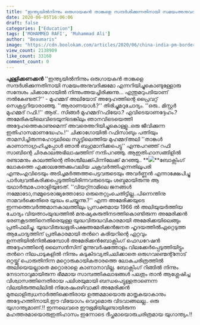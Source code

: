 ```yaml
---
title: "ഇന്ത്യയില്‍നിന്നും ഒരുഗായകന്‍ താങ്കളെ സന്ദര്‍ശിക്കുന്നതിനായി സമയംഅനുവദിക്കുമോ ?"
date: 2020-06-05T16:06:06
draft: false
categories: ["Education"]
tags: ['MOHAMMED RAFI', 'Muhammad Ali']
author: "Beaumaris"
image: "https://cdn.boolokam.com/articles/2020/06/china-india-pm-border-issue-23.jpg"
view_count: 2138909
like_count: 33160
comment_count: 0
---
```


**[](https://wordpress-972788-3403151.cloudwaysapps.com/pullikkanakkan-post-about-mohammed-rafi-and-muhammad-ali/276541/china-india-pm-border-issue-24)പുള്ളിക്കണക്കൻ** ''ഇന്ത്യയില്‍നിന്നും ഒരുഗായകന്‍ താങ്കളെ സന്ദര്‍ശിക്കുന്നതിനായി സമയംഅനുവദിക്കുമോ എന്നറിയിച്ചുകൊണ്ടുള്ളോരു സന്ദേശം ചിക്കാഗോയില്‍ നിന്നുംഅയച്ചിരിക്കുന്നു... എന്തുമറുപടിയാണ് നല്‍കേണ്ടത്.?'' - മുഹമ്മദ്‌ അലിയോട് അദ്ദേഹത്തിന്റെ പ്രൈവറ്റ് സെക്രട്ടറിയാരാഞ്ഞു. ''ആരാണയാള്‍.?'' തിരിച്ചുമറുചോദ്യം. ''ഒരു.. മിസ്റ്റര്‍ മുഹമ്മദ്‌ റഫി.!'' ആര്.. സിങ്ങര്‍ മുഹമ്മദ്‌റഫിയോ.? എവിടെയാണദ്ദേഹം.? അമേരികയിലെവിടെയുന്ടെങ്കിലും ഞാനവിടെയെത്തി അദ്ദേഹത്തെകാണുമെന്ന് അവരെഅറിയിച്ചുകൊള്ളൂ..ഒരു ജീവിക്കുന്ന ഇതിഹാസമാണദ്ധേഹം.!'' ചിക്കാഗോയില്‍ റഫിസാബും പത്നിയും താമസിച്ചിരുന്നഹോട്ടലിലെ സ്യൂട്ടിലെത്തിയ മുഹമ്മദ്‌അലി ''താങ്കള്‍ കാണാനാഗ്രഹിച്ചപ്പോള്‍ ഞാന്‍ ബഹുമാനിക്കപെട്ടു'' എന്നുപറഞ്ഞ് റഫി സാബിന്റെ ചിരകാലഅഭിലാഷത്തിന് നന്ദിപറഞ്ഞു. ആഇതിഹാസങ്ങിളില്‍ രണ്ടാമനും കാലത്തിന്റെ തിരശ്ചീലക്ക്പിന്നിലേക്ക്‌ മറഞ്ഞു.. **[![](https://cdn.boolokam.com/articles/2020/06/china-india-pm-border-issue-22.jpg)](https://wordpress-972788-3403151.cloudwaysapps.com/pullikkanakkan-post-about-mohammed-rafi-and-muhammad-ali/276541/china-india-pm-border-issue-23)**ബോക്സിംഗ് ലോകത്തെ എക്കാലത്തേക്കുംവലിയ ചക്രവര്‍ത്തിഎന്നതിലുപരി എന്നുംഎവിടെയും അടിച്ചമര്‍ത്തത്തപെട്ടവരുടെയും അവര്‍ണ്ണന്‍ എന്നാക്ഷേപിച്ചു പാര്‍ശ്വവല്‍കരിക്കപ്പെടുത്തിയിരിന്നവരുടെയും ശബ്ദമായിരുന്നു ആ യഥാര്‍ത്ഥപോരാളിയുടേത്. ''വിയറ്റ്നാമിലെ ജനങ്ങള്‍ നമ്മോടോ,നമ്മുടെരാജ്യത്തോടോ ഒരുതെറ്റുംചെതിട്ടില്ല..പിന്നെന്തിനു നാമവര്‍ക്കെതിരെ യുദ്ധം ചെയ്യുന്നു.?'' എന്ന അമേരിക്കയുടെ ഇന്നത്തെവര്‍ത്തമാനകാലത്തിലും പ്രസക്തമായ 1966 ല്‍ അലിയുയര്‍ത്തിയ ചോദ്യം വിയത്നാംയുദ്ധത്തില്‍ മനുഷ്യകുരുതിനടത്തികൊണ്ടിരുന്ന അമേരിക്കന്‍ ഭരണകൂടത്തിനെതിരെയുള്ള യുദ്ധവിരുദ്ധവികാരമായി അമേരിക്കയിലെങ്ങും പ്രതിഫലിച്ചു. യുദ്ധവിരുദ്ധഭൂരിപക്ഷഅമേരിക്കന്‍ജനത ഹൃദയത്തില്‍ഏറ്റെടുത്ത ആചോദ്യത്തിന് പ്രതികാരമായി തന്‍റെ കരിയറിന്റെ ഏറ്റവും ഉന്നതിയില്‍നില്‍ക്കുമ്പോള്‍ അമേരിക്കന്‍ബോക്സിംഗ് ഫെഡറേഷന്‍ അദ്ദേഹത്തിന്റെ ലൈസന്‍സിന് മൂന്നുവര്‍ഷത്തോളം വിലക്കേര്‍പ്പെടുത്തിയിട്ടും തന്‍റെ നിലപാടുകളില്‍ നിന്നും കടുകിടവ്യതിചലിക്കാതെ ഒരുഗവണ്മെന്റ്നോട് ഒറ്റയ്ക്ക് പൊരുതിനിന്ന മറ്റൊരുകായികതാരത്തെ ലോകചരിത്രത്തില്‍ അലിയെയല്ലാതെ മറ്റൊരാളെ കാണാനാവില്ല. ബോക്സിംഗ് റിങ്ങില്‍ നിന്നും നേടാനാവുമായിരുന്ന ഭീമമായ സാമ്പത്തികലാഭങ്ങള്‍ പലതും താന്‍ ആശ്ലേഷിച്ച വിശ്വാസത്തിനെതിരായ പലിശയുമായി ബന്ധപെട്ടുള്ളതാണെന്ന വിലയിരുത്തലിലില്‍ നിശേഷംഒഴിവാക്കി അമേരിക്കന്‍ മുതലാളിത്വധനാര്‍ത്തിക്കെതിരായ ഉത്തമമായൊരു മാതൃകയാകാനും അദ്ദേഹത്തിനായി.ഈ വിയോഗം വെറുമൊരു വിടവാങ്ങലല്ല.. ഒരു യുഗാന്ത്യമാണ്.!! ഇന്നലെവരെ ഈഭൂമിയിലുണ്ടായിരുന്ന മഹത്തരമായൊരുഇതിഹാസം ഇന്നോടെ ദീപ്തമായൊരുചരിത്രമായ യുഗാന്ത്യം.!!
